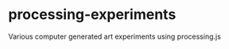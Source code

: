 processing-experiments
======================

Various computer generated art experiments using processing.js